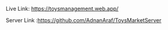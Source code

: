 Live Link: https://toysmanagement.web.app/

Server Link :https://github.com/AdnanAraf/ToysMarketServer
